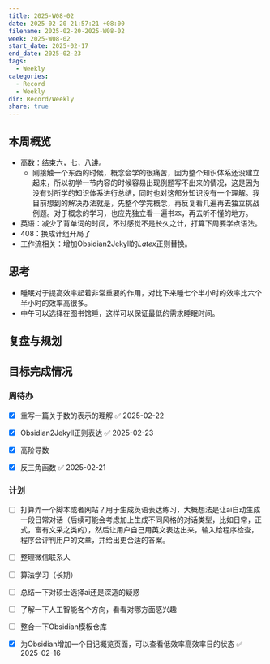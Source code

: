 ```yaml
---
title: 2025-W08-02
date: 2025-02-20 21:57:21 +08:00
filename: 2025-02-20-2025-W08-02
week: 2025-W08-02
start_date: 2025-02-17
end_date: 2025-02-23
tags:
  - Weekly
categories:
  - Record
  - Weekly
dir: Record/Weekly
share: true
---
```

## 本周概览
- 高数：结束六，七，八讲。
	- 刚接触一个东西的时候，概念会学的很痛苦，因为整个知识体系还没建立起来，所以初学一节内容的时候容易出现例题写不出来的情况，这是因为没有对所学的知识体系进行总结，同时也对这部分知识没有一个理解。我目前想到的解决办法就是，先整个学完概念，再反复看几遍再去独立挑战例题。对于概念的学习，也应先独立看一遍书本，再去听不懂的地方。
- 英语：减少了背单词的时间，不过感觉不是长久之计，打算下周要学点语法。
- 408：换成计组开局了
- 工作流相关：增加Obsidian2Jekyll的$Latex$正则替换。
## 思考
- 睡眠对于提高效率起着非常重要的作用，对比下来睡七个半小时的效率比六个半小时的效率高很多。
- 中午可以选择在图书馆睡，这样可以保证最低的需求睡眠时间。
## 复盘与规划

## 目标完成情况
### 周待办
- [x] 重写一篇关于数的表示的理解 ✅ 2025-02-22
- [x] Obsidian2Jekyll正则表达 ✅ 2025-02-23
- [x] 高阶导数
- [x] 反三角函数 ✅ 2025-02-21


### 计划
- [ ] 打算弄一个脚本或者网站？用于生成英语表达练习，大概想法是让ai自动生成一段日常对话（后续可能会考虑加上生成不同风格的对话类型，比如日常，正式，富有文采之类的），然后让用户自己用英文表达出来，输入给程序检查，程序会评判用户的文章，并给出更合适的答案。
- [ ] 整理微信联系人
- [ ] 算法学习（长期）
- [ ] 总结一下对硕士选择ai还是深造的疑惑
- [ ] 了解一下人工智能各个方向，看看对哪方面感兴趣
- [ ] 整合一下Obsidian模板仓库
- [x] 为Obsidian增加一个日记概览页面，可以查看低效率高效率日的状态 ✅ 2025-02-16

